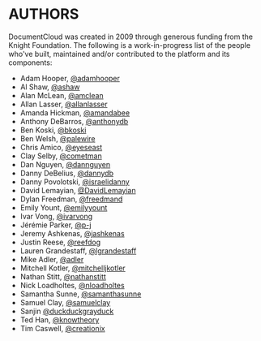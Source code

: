 # AUTHORS

DocumentCloud was created in 2009 through generous funding from the Knight Foundation. The following is a work-in-progress list of the people who've built, maintained and/or contributed to the platform and its components:

- Adam Hooper, [@adamhooper](https://github.com/adamhooper)
- Al Shaw, [@ashaw](https://github.com/ashaw)
- Alan McLean, [@amclean](https://github.com/amclean)
- Allan Lasser, [@allanlasser](https://github.com/allanlasser)
- Amanda Hickman, [@amandabee](https://github.com/amandabee)
- Anthony DeBarros, [@anthonydb](https://github.com/anthonydb)
- Ben Koski, [@bkoski](https://github.com/bkoski)
- Ben Welsh, [@palewire](https://github.com/palewire)
- Chris Amico, [@eyeseast](https://github.com/eyeseast)
- Clay Selby, [@cometman](https://github.com/cometman)
- Dan Nguyen, [@dannguyen](https://github.com/dannguyen)
- Danny DeBelius, [@dannydb](https://github.com/dannydb)
- Danny Povolotski, [@israelidanny](https://github.com/israelidanny)
- David Lemayian, [@DavidLemayian](https://github.com/DavidLemayian)
- Dylan Freedman, [@freedmand](https://github.com/freedmand)
- Emily Yount, [@emilyyount](https://github.com/emilyyount)
- Ivar Vong, [@ivarvong](https://github.com/ivarvong)
- Jérémie Parker, [@p-j](https://github.com/p-j)
- Jeremy Ashkenas, [@jashkenas](https://github.com/jashkenas)
- Justin Reese, [@reefdog](https://github.com/reefdog)
- Lauren Grandestaff, [@lgrandestaff](https://github.com/lgrandestaff)
- Mike Adler, [@adler](https://github.com/adler)
- Mitchell Kotler, [@mitchelljkotler](https://github.com/mitchelljkotler)
- Nathan Stitt, [@nathanstitt](https://github.com/nathanstitt)
- Nick Loadholtes, [@nloadholtes](https://github.com/nloadholtes)
- Samantha Sunne, [@samanthasunne](https://github.com/samanthasunne)
- Samuel Clay, [@samuelclay](https://github.com/samuelclay)
- Sanjin [@duckduckgrayduck](https://github.com/duckduckgrayduck)
- Ted Han, [@knowtheory](https://github.com/knowtheory)
- Tim Caswell, [@creationix](https://github.com/creationix)
